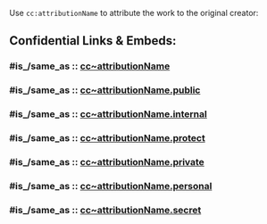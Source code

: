Use `cc:attributionName` to attribute the work to the original creator: 


## Confidential Links & Embeds: 

### #is_/same_as :: [cc~attributionName](/_Standards/Schemas/cc/cc~attributionName.md) 

### #is_/same_as :: [cc~attributionName.public](/_public/Schemas/cc/cc~attributionName.public.md) 

### #is_/same_as :: [cc~attributionName.internal](/_internal/Schemas/cc/cc~attributionName.internal.md) 

### #is_/same_as :: [cc~attributionName.protect](/_protect/Schemas/cc/cc~attributionName.protect.md) 

### #is_/same_as :: [cc~attributionName.private](/_private/Schemas/cc/cc~attributionName.private.md) 

### #is_/same_as :: [cc~attributionName.personal](/_personal/Schemas/cc/cc~attributionName.personal.md) 

### #is_/same_as :: [cc~attributionName.secret](/_secret/Schemas/cc/cc~attributionName.secret.md)

